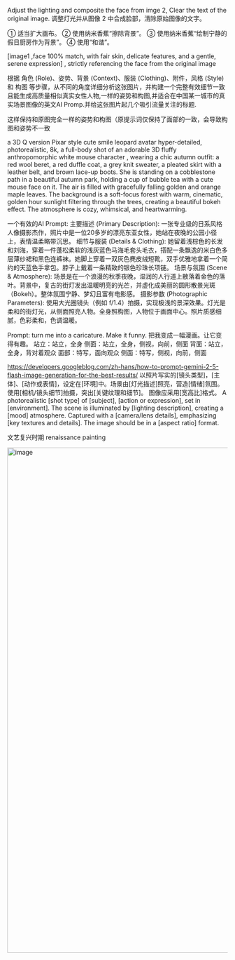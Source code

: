 Adjust the lighting and composite the face from imge 2, Clear the text of the original image.
调整灯光并从图像 2 中合成脸部，清除原始图像的文字。

① 适当扩大画布。
② 使用纳米香蕉“擦除背景”。
③ 使用纳米香蕉“绘制宁静的假日厨房作为背景”。
④ 使用“和谐”。

[image1 ,face 100% match, with fair skin, delicate features, and a gentle, serene expression] ,
strictly referencing the face from the original image

根据 角色 (Role)、姿势、背景 (Context)、服装 (Clothing)、附件，风格 (Style) 和 构图 等步骤，从不同的角度详细分析这张图片，并构建一个完整有效细节一致且能生成高质量相似真实女性人物,一样的姿势和构图,并适合在中国某一城市的真实场景图像的英文AI Promp.并给这张图片起几个吸引流量关注的标题. 

这样保持和原图完全一样的姿势和构图（原提示词仅保持了面部的一致，会导致构图和姿势不一致


a 3D Q version Pixar style cute smile leopard avatar
hyper-detailed, photorealistic, 8k, a full-body shot of an adorable 3D fluffy anthropomorphic white mouse character , wearing a chic autumn outfit: a red wool beret, a red duffle coat, a grey knit sweater, a pleated skirt with a leather belt, and brown lace-up boots. She is standing on a cobblestone path in a beautiful autumn park, holding a cup of bubble tea with a cute mouse face on it. The air is filled with gracefully falling golden and orange maple leaves. The background is a soft-focus forest with warm, cinematic, golden hour sunlight filtering through the trees, creating a beautiful bokeh effect. The atmosphere is cozy, whimsical, and heartwarming.


一个有效的AI Prompt:
主要描述 (Primary Description):
一张专业级的日系风格人像摄影杰作，照片中是一位20多岁的漂亮东亚女性，她站在夜晚的公园小径上，表情温柔略带沉思。
细节与服装 (Details & Clothing):
她留着浅棕色的长发和刘海，穿着一件蓬松柔软的浅灰蓝色马海毛套头毛衣，搭配一条飘逸的米白色多层薄纱裙和黑色连裤袜。她脚上穿着一双灰色麂皮绒短靴，双手优雅地拿着一个简约的天蓝色手拿包。脖子上戴着一条精致的银色珍珠长项链。
场景与氛围 (Scene & Atmosphere):
场景是在一个浪漫的秋季夜晚，湿润的人行道上散落着金色的落叶。背景中，复古的街灯发出温暖明亮的光芒，并虚化成美丽的圆形散景光斑（Bokeh）。整体氛围宁静、梦幻且富有电影感。
摄影参数 (Photographic Parameters):
使用大光圈镜头（例如 f/1.4）拍摄，实现极浅的景深效果。灯光是柔和的街灯光，从侧面照亮人物。全身照构图，人物位于画面中心。照片质感细腻，色彩柔和，色调温暖。

Prompt: turn me into a caricature. Make it funny.  把我变成一幅漫画。让它变得有趣。
站立：站立，全身
侧面：站立，全身，侧视，向前，侧面
背面：站立，全身，背对着观众
面部：特写，面向观众
侧面：特写，侧视，向前，侧面

https://developers.googleblog.com/zh-hans/how-to-prompt-gemini-2-5-flash-image-generation-for-the-best-results/
以照片写实的[镜头类型]，[主体]、[动作或表情]，设定在[环​​境]中。场景由[灯光描述]照亮，营造[情绪]氛围。使用[相机/镜头细节]拍摄，突出[关键纹理和细节]。
图像应采用[宽高比]格式。
A photorealistic [shot type] of [subject], [action or expression], set in [environment]. The scene is illuminated by [lighting description], creating a [mood] atmosphere. Captured with a [camera/lens details], emphasizing [key textures and details]. The image should be in a [aspect ratio] format.


文艺复兴时期  renaissance painting

<img width="896" height="1152" alt="image" src="https://github.com/user-attachments/assets/edd99338-346a-409b-8a74-09d01f42dfa4" />

